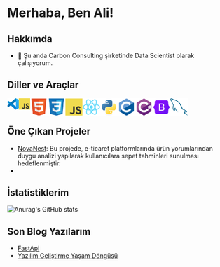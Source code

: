 # Merhaba, Ben Ali!



## Hakkımda
- 🔭 Şu anda Carbon Consulting şirketinde Data Scientist olarak çalışıyorum.


## Diller ve Araçlar
<img align="left" alt="Visual Studio Code" width="26px" src="https://raw.githubusercontent.com/github/explore/main/topics/visual-studio-code/visual-studio-code.png" />
<img align="left" alt="JavaScript" width="26px" src="https://raw.githubusercontent.com/github/explore/main/topics/javascript/javascript.png" />
<img align="left" alt="HTML5" width="40px" src="https://raw.githubusercontent.com/devicons/devicon/master/icons/html5/html5-original.svg" />
<img align="left" alt="CSS3" width="40px" src="https://raw.githubusercontent.com/devicons/devicon/master/icons/css3/css3-original.svg" />
<img align="left" alt="JavaScript" width="40px" src="https://raw.githubusercontent.com/devicons/devicon/master/icons/javascript/javascript-original.svg" />
<img align="left" alt="React" width="40px" src="https://raw.githubusercontent.com/devicons/devicon/master/icons/react/react-original.svg" />
<img align="left" alt="Python" width="40px" src="https://raw.githubusercontent.com/devicons/devicon/master/icons/python/python-original.svg" />
<img align="left" alt="C" width="40px" src="https://raw.githubusercontent.com/devicons/devicon/master/icons/c/c-original.svg" />
<img align="left" alt="C#" width="40px" src="https://raw.githubusercontent.com/devicons/devicon/master/icons/csharp/csharp-original.svg" />
<img align="left" alt="Bootstrap" width="40px" src="https://raw.githubusercontent.com/devicons/devicon/master/icons/bootstrap/bootstrap-original.svg" />
<img align="left" alt="SQL" width="40px" src="https://raw.githubusercontent.com/devicons/devicon/master/icons/mysql/mysql-original.svg" />


<br />
<br />

## Öne Çıkan Projeler
- [NovaNest]([https://github.com/kullaniciadiniz/projeadi](https://github.com/aliibyrm/NovaNest-E-Commerce)): Bu projede, e-ticaret platformlarında ürün yorumlarından duygu analizi yapılarak kullanıcılara sepet tahminleri sunulması hedeflenmiştir.
- 

## İstatistiklerim
![Anurag's GitHub stats](https://github-readme-stats.vercel.app/api?username=aliibyrm&show_icons=true&theme=radical)

## Son Blog Yazılarım
- [FastApi](https://medium.com/@alibayram-02/fastapi-b9aed1611dad)
- [Yazılım Geliştirme Yaşam Döngüsü](https://bloglinki.com](https://medium.com/@alibayram-02/yaz%C4%B1l%C4%B1m-geli%C5%9Ftirme-ya%C5%9Fam-d%C3%B6ng%C3%BCs%C3%BC-8c98bc2c8af1))
